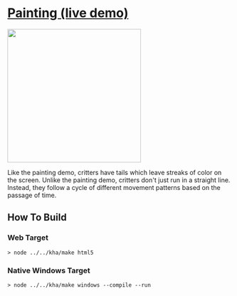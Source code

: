 # [Painting (live demo)](https://bradlyman.github.io/get-creative-with-kha/P2-Critters/3-Guided-Movement/)

<img src="https://bradlyman.github.io/get-creative-with-kha/P2-Critters/3-Guided-Movement/Screenshot.png" width="300" />

Like the painting demo, critters have tails which leave streaks of color on the
screen. Unlike the painting demo, critters don't just run in a straight line.
Instead, they follow a cycle of different movement patterns based on the passage
of time.

## How To Build

### Web Target

```
> node ../../kha/make html5
```

### Native Windows Target

```
> node ../../kha/make windows --compile --run
```
